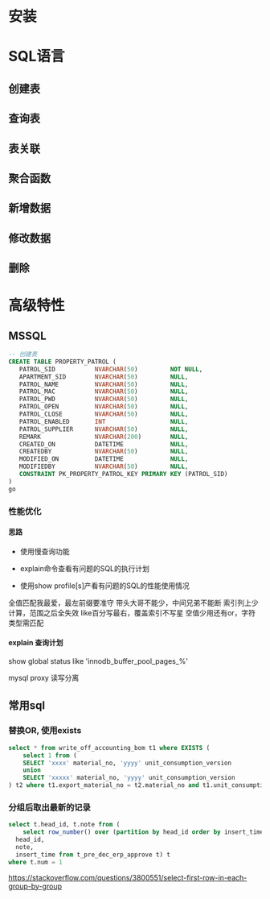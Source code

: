 # 安装



# SQL语言

## 创建表

## 查询表

## 表关联

## 聚合函数

## 新增数据

## 修改数据

## 删除



# 高级特性







## MSSQL

```sql
-- 创建表
CREATE TABLE PROPERTY_PATROL (
   PATROL_SID           NVARCHAR(50)         NOT NULL,
   APARTMENT_SID        NVARCHAR(50)         NULL,
   PATROL_NAME          NVARCHAR(50)         NULL,
   PATROL_MAC           NVARCHAR(50)         NULL,
   PATROL_PWD           NVARCHAR(50)         NULL,
   PATROL_OPEN          NVARCHAR(50)         NULL,
   PATROL_CLOSE         NVARCHAR(50)         NULL,
   PATROL_ENABLED       INT                  NULL,
   PATROL_SUPPLIER      NVARCHAR(50)         NULL,
   REMARK               NVARCHAR(200)        NULL,
   CREATED_ON           DATETIME             NULL,
   CREATEDBY            NVARCHAR(50)         NULL,
   MODIFIED_ON          DATETIME             NULL,
   MODIFIEDBY           NVARCHAR(50)         NULL,
   CONSTRAINT PK_PROPERTY_PATROL_KEY PRIMARY KEY (PATROL_SID)
)
go
```



### 性能优化 

#### 思路

* 使用慢查询功能

* explain命令查看有问题的SQL的执行计划

* 使用show profile[s]产看有问题的SQL的性能使用情况


全值匹配我最爱，最左前缀要准守 带头大哥不能少，中间兄弟不能断 索引列上少计算，范围之后全失效 like百分写最右，覆盖索引不写星 空值少用还有or，字符类型需匹配

#### explain 查询计划

show global status like 'innodb_buffer_pool_pages_%'



mysql proxy 读写分离



## 常用sql

### 替换OR, 使用exists

```sql
select * from write_off_accounting_bom t1 where EXISTS ( 
	select 1 from ( 
	SELECT 'xxxx' material_no, 'yyyy' unit_consumption_version
	union 
	SELECT 'xxxxx' material_no, 'yyyy' unit_consumption_version
) t2 where t1.export_material_no = t2.material_no and t1.unit_consumption_version = t2.unit_consumption_version)
```

###  分组后取出最新的记录

```sql
select t.head_id, t.note from (
	select row_number() over (partition by head_id order by insert_time desc) num, 	
  head_id, 
  note, 
  insert_time from t_pre_dec_erp_approve t) t
where t.num = 1
```

https://stackoverflow.com/questions/3800551/select-first-row-in-each-group-by-group
